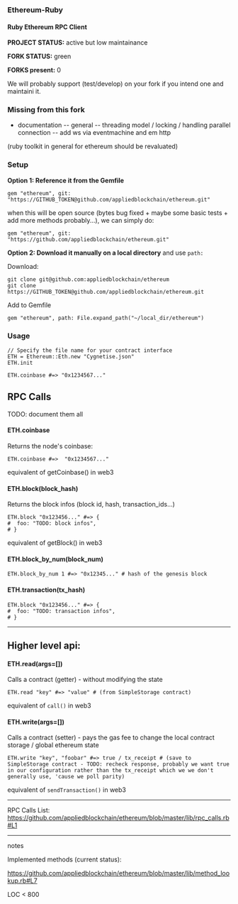 ### Ethereum-Ruby

#### Ruby Ethereum RPC Client 

**PROJECT STATUS:** active but low maintainance

**FORK STATUS:** green

**FORKS present:** 0

We will probably support (test/develop) on your fork if you intend one and maintaini it.

### Missing from this fork

- documentation
-- general
-- threading model / locking / handling parallel connection
-- add ws via eventmachine and em http

(ruby toolkit in general for ethereum should be revaluated)



### Setup


**Option 1: Reference it from the Gemfile**

    gem "ethereum", git: "https://GITHUB_TOKEN@github.com/appliedblockchain/ethereum.git"
    
when this will be open source (bytes bug fixed + maybe some basic tests + add more methods probably...), we can simply do:
    
    gem "ethereum", git: "https://github.com/appliedblockchain/ethereum.git"


**Option 2: Download it manually on a local directory** and use `path:`

Download:

    git clone git@github.com:appliedblockchain/ethereum
    git clone https://GITHUB_TOKEN@github.com/appliedblockchain/ethereum.git

Add to Gemfile

    gem "ethereum", path: File.expand_path("~/local_dir/ethereum")


### Usage

    // Specify the file name for your contract interface
    ETH = Ethereum::Eth.new "Cygnetise.json"
    ETH.init
    
    ETH.coinbase #=> "0x1234567..."


## RPC Calls

TODO: document them all

#### ETH.coinbase

Returns the node's coinbase:

    ETH.coinbase #=>  "0x1234567..."
    
equivalent of getCoinbase() in web3

#### ETH.block(block_hash)

Returns the block infos (block id, hash, transaction_ids...)

    ETH.block "0x123456..." #=> {
    #  foo: "TODO: block infos",
    # }
    

equivalent of getBlock() in web3

#### ETH.block_by_num(block_num)

    ETH.block_by_num 1 #=> "0x12345..." # hash of the genesis block

#### ETH.transaction(tx_hash)

    ETH.block "0x123456..." #=> {
    #  foo: "TODO: transaction infos",
    # }

---

## Higher level api:


#### ETH.read(args=[])

Calls a contract (getter) - without modifying the state


    ETH.read "key" #=> "value" # (from SimpleStorage contract)
    

equivalent of `call()` in web3


#### ETH.write(args=[])

Calls a contract (setter) - pays the gas fee to change the local contract storage / global ethereum state

    ETH.write "key", "foobar" #=> true / tx_receipt # (save to SimpleStorage contract - TODO: recheck response, probably we want true in our configuration rather than the tx_receipt which we we don't generally use, 'cause we poll parity)
    
    
equivalent of `sendTransaction()` in web3


----


RPC Calls List: https://github.com/appliedblockchain/ethereum/blob/master/lib/rpc_calls.rb#L1

--- 

notes

Implemented methods (current status):

https://github.com/appliedblockchain/ethereum/blob/master/lib/method_lookup.rb#L7


LOC < 800
